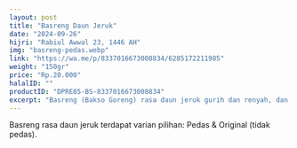 ```yaml
---
layout: post
title: "Basreng Daun Jeruk"
date: "2024-09-26"
hijri: "Rabiul Awwal 23, 1446 AH"
img: "basreng-pedas.webp"
ĺink: "https://wa.me/p/8337016673008834/6285172211985"
weight: "150gr"
price: "Rp.20.000"
halalID: ""
productID: "DPRE85-BS-8337016673008834"
excerpt: "Basreng (Bakso Goreng) rasa daun jeruk gurih dan renyah, dan terdapat varian pilihan yaity Pedas dan Original (tidak pedas)."
---
```


Basreng rasa daun jeruk terdapat varian pilihan: Pedas & Original (tidak pedas). 
